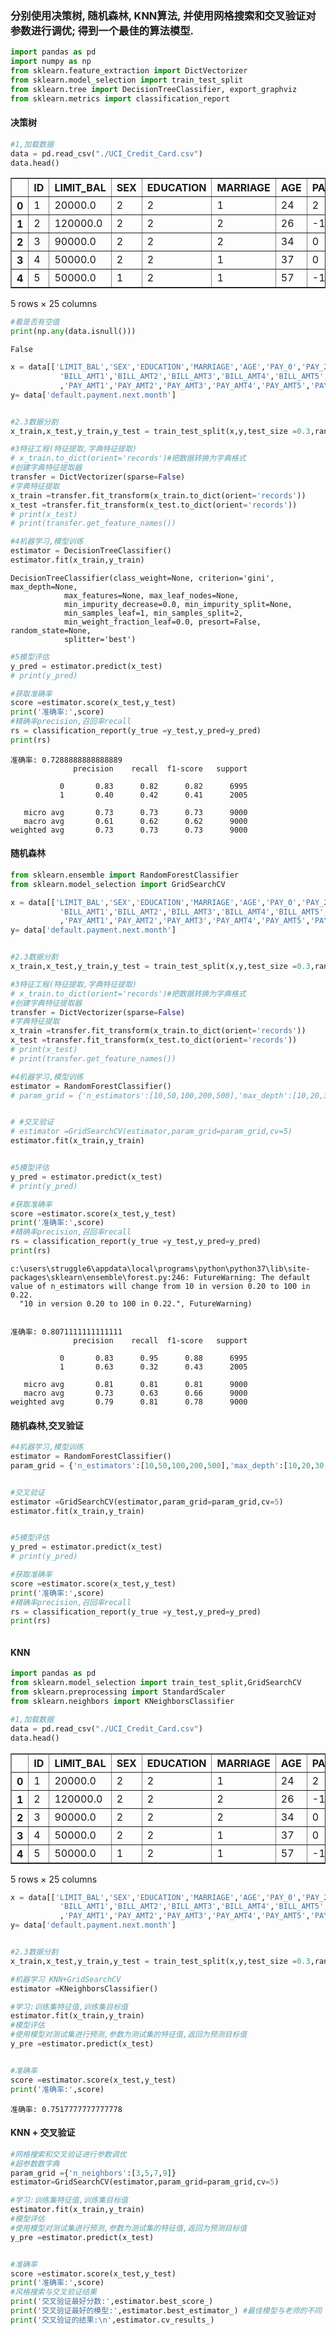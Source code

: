
### 分别使用决策树, 随机森林, KNN算法, 并使用网格搜索和交叉验证对参数进行调优; 得到一个最佳的算法模型.


```python
import pandas as pd
import numpy as np
from sklearn.feature_extraction import DictVectorizer
from sklearn.model_selection import train_test_split
from sklearn.tree import DecisionTreeClassifier, export_graphviz
from sklearn.metrics import classification_report   
```

#### 决策树


```python
#1,加载数据
data = pd.read_csv("./UCI_Credit_Card.csv")
data.head()
```




<div>
<style scoped>
    .dataframe tbody tr th:only-of-type {
        vertical-align: middle;
    }

    .dataframe tbody tr th {
        vertical-align: top;
    }

    .dataframe thead th {
        text-align: right;
    }
</style>
<table border="1" class="dataframe">
  <thead>
    <tr style="text-align: right;">
      <th></th>
      <th>ID</th>
      <th>LIMIT_BAL</th>
      <th>SEX</th>
      <th>EDUCATION</th>
      <th>MARRIAGE</th>
      <th>AGE</th>
      <th>PAY_0</th>
      <th>PAY_2</th>
      <th>PAY_3</th>
      <th>PAY_4</th>
      <th>...</th>
      <th>BILL_AMT4</th>
      <th>BILL_AMT5</th>
      <th>BILL_AMT6</th>
      <th>PAY_AMT1</th>
      <th>PAY_AMT2</th>
      <th>PAY_AMT3</th>
      <th>PAY_AMT4</th>
      <th>PAY_AMT5</th>
      <th>PAY_AMT6</th>
      <th>default.payment.next.month</th>
    </tr>
  </thead>
  <tbody>
    <tr>
      <th>0</th>
      <td>1</td>
      <td>20000.0</td>
      <td>2</td>
      <td>2</td>
      <td>1</td>
      <td>24</td>
      <td>2</td>
      <td>2</td>
      <td>-1</td>
      <td>-1</td>
      <td>...</td>
      <td>0.0</td>
      <td>0.0</td>
      <td>0.0</td>
      <td>0.0</td>
      <td>689.0</td>
      <td>0.0</td>
      <td>0.0</td>
      <td>0.0</td>
      <td>0.0</td>
      <td>1</td>
    </tr>
    <tr>
      <th>1</th>
      <td>2</td>
      <td>120000.0</td>
      <td>2</td>
      <td>2</td>
      <td>2</td>
      <td>26</td>
      <td>-1</td>
      <td>2</td>
      <td>0</td>
      <td>0</td>
      <td>...</td>
      <td>3272.0</td>
      <td>3455.0</td>
      <td>3261.0</td>
      <td>0.0</td>
      <td>1000.0</td>
      <td>1000.0</td>
      <td>1000.0</td>
      <td>0.0</td>
      <td>2000.0</td>
      <td>1</td>
    </tr>
    <tr>
      <th>2</th>
      <td>3</td>
      <td>90000.0</td>
      <td>2</td>
      <td>2</td>
      <td>2</td>
      <td>34</td>
      <td>0</td>
      <td>0</td>
      <td>0</td>
      <td>0</td>
      <td>...</td>
      <td>14331.0</td>
      <td>14948.0</td>
      <td>15549.0</td>
      <td>1518.0</td>
      <td>1500.0</td>
      <td>1000.0</td>
      <td>1000.0</td>
      <td>1000.0</td>
      <td>5000.0</td>
      <td>0</td>
    </tr>
    <tr>
      <th>3</th>
      <td>4</td>
      <td>50000.0</td>
      <td>2</td>
      <td>2</td>
      <td>1</td>
      <td>37</td>
      <td>0</td>
      <td>0</td>
      <td>0</td>
      <td>0</td>
      <td>...</td>
      <td>28314.0</td>
      <td>28959.0</td>
      <td>29547.0</td>
      <td>2000.0</td>
      <td>2019.0</td>
      <td>1200.0</td>
      <td>1100.0</td>
      <td>1069.0</td>
      <td>1000.0</td>
      <td>0</td>
    </tr>
    <tr>
      <th>4</th>
      <td>5</td>
      <td>50000.0</td>
      <td>1</td>
      <td>2</td>
      <td>1</td>
      <td>57</td>
      <td>-1</td>
      <td>0</td>
      <td>-1</td>
      <td>0</td>
      <td>...</td>
      <td>20940.0</td>
      <td>19146.0</td>
      <td>19131.0</td>
      <td>2000.0</td>
      <td>36681.0</td>
      <td>10000.0</td>
      <td>9000.0</td>
      <td>689.0</td>
      <td>679.0</td>
      <td>0</td>
    </tr>
  </tbody>
</table>
<p>5 rows × 25 columns</p>
</div>




```python
#看是否有空值
print(np.any(data.isnull()))
```

    False
    


```python
x = data[['LIMIT_BAL','SEX','EDUCATION','MARRIAGE','AGE','PAY_0','PAY_2','PAY_3','PAY_4','PAY_5','PAY_6',
           'BILL_AMT1','BILL_AMT2','BILL_AMT3','BILL_AMT4','BILL_AMT5','BILL_AMT6'
           ,'PAY_AMT1','PAY_AMT2','PAY_AMT3','PAY_AMT4','PAY_AMT5','PAY_AMT6']]
y= data['default.payment.next.month']


#2.3数据分割
x_train,x_test,y_train,y_test = train_test_split(x,y,test_size =0.3,random_state = 8)

#3特征工程(特征提取,字典特征提取)
# x_train.to_dict(orient='records')#把数据转换为字典格式
#创建字典特征提取器
transfer = DictVectorizer(sparse=False)
#字典特征提取
x_train =transfer.fit_transform(x_train.to_dict(orient='records'))
x_test =transfer.fit_transform(x_test.to_dict(orient='records'))
# print(x_test)
# print(transfer.get_feature_names())

#4机器学习,模型训练
estimator = DecisionTreeClassifier()
estimator.fit(x_train,y_train)


```




    DecisionTreeClassifier(class_weight=None, criterion='gini', max_depth=None,
                max_features=None, max_leaf_nodes=None,
                min_impurity_decrease=0.0, min_impurity_split=None,
                min_samples_leaf=1, min_samples_split=2,
                min_weight_fraction_leaf=0.0, presort=False, random_state=None,
                splitter='best')




```python
#5模型评估
y_pred = estimator.predict(x_test)
# print(y_pred)

#获取准确率
score =estimator.score(x_test,y_test)
print('准确率:',score)
#精确率precision,召回率recall
rs = classification_report(y_true =y_test,y_pred=y_pred)
print(rs)
```

    准确率: 0.7288888888888889
                  precision    recall  f1-score   support
    
               0       0.83      0.82      0.82      6995
               1       0.40      0.42      0.41      2005
    
       micro avg       0.73      0.73      0.73      9000
       macro avg       0.61      0.62      0.62      9000
    weighted avg       0.73      0.73      0.73      9000
    
    

#### 随机森林


```python
from sklearn.ensemble import RandomForestClassifier
from sklearn.model_selection import GridSearchCV
```


```python
x = data[['LIMIT_BAL','SEX','EDUCATION','MARRIAGE','AGE','PAY_0','PAY_2','PAY_3','PAY_4','PAY_5','PAY_6',
           'BILL_AMT1','BILL_AMT2','BILL_AMT3','BILL_AMT4','BILL_AMT5','BILL_AMT6'
           ,'PAY_AMT1','PAY_AMT2','PAY_AMT3','PAY_AMT4','PAY_AMT5','PAY_AMT6']]
y= data['default.payment.next.month']


#2.3数据分割
x_train,x_test,y_train,y_test = train_test_split(x,y,test_size =0.3,random_state = 8)

#3特征工程(特征提取,字典特征提取)
# x_train.to_dict(orient='records')#把数据转换为字典格式
#创建字典特征提取器
transfer = DictVectorizer(sparse=False)
#字典特征提取
x_train =transfer.fit_transform(x_train.to_dict(orient='records'))
x_test =transfer.fit_transform(x_test.to_dict(orient='records'))
# print(x_test)
# print(transfer.get_feature_names())

#4机器学习,模型训练
estimator = RandomForestClassifier()
# param_grid = {'n_estimators':[10,50,100,200,500],'max_depth':[10,20,30,40,50]}


# #交叉验证
# estimator =GridSearchCV(estimator,param_grid=param_grid,cv=5)
estimator.fit(x_train,y_train)


#5模型评估
y_pred = estimator.predict(x_test)
# print(y_pred)

#获取准确率
score =estimator.score(x_test,y_test)
print('准确率:',score)
#精确率precision,召回率recall
rs = classification_report(y_true =y_test,y_pred=y_pred)
print(rs)
```

    c:\users\struggle6\appdata\local\programs\python\python37\lib\site-packages\sklearn\ensemble\forest.py:246: FutureWarning: The default value of n_estimators will change from 10 in version 0.20 to 100 in 0.22.
      "10 in version 0.20 to 100 in 0.22.", FutureWarning)
    

    准确率: 0.8071111111111111
                  precision    recall  f1-score   support
    
               0       0.83      0.95      0.88      6995
               1       0.63      0.32      0.43      2005
    
       micro avg       0.81      0.81      0.81      9000
       macro avg       0.73      0.63      0.66      9000
    weighted avg       0.79      0.81      0.78      9000
    
    

#### 随机森林,交叉验证


```python
#4机器学习,模型训练
estimator = RandomForestClassifier()
param_grid = {'n_estimators':[10,50,100,200,500],'max_depth':[10,20,30,40,50]}


#交叉验证
estimator =GridSearchCV(estimator,param_grid=param_grid,cv=5)
estimator.fit(x_train,y_train)


#5模型评估
y_pred = estimator.predict(x_test)
# print(y_pred)

#获取准确率
score =estimator.score(x_test,y_test)
print('准确率:',score)
#精确率precision,召回率recall
rs = classification_report(y_true =y_test,y_pred=y_pred)
print(rs)
```


```python

```

#### KNN


```python
import pandas as pd
from sklearn.model_selection import train_test_split,GridSearchCV
from sklearn.preprocessing import StandardScaler
from sklearn.neighbors import KNeighborsClassifier
```


```python
#1,加载数据
data = pd.read_csv("./UCI_Credit_Card.csv")
data.head()
```




<div>
<style scoped>
    .dataframe tbody tr th:only-of-type {
        vertical-align: middle;
    }

    .dataframe tbody tr th {
        vertical-align: top;
    }

    .dataframe thead th {
        text-align: right;
    }
</style>
<table border="1" class="dataframe">
  <thead>
    <tr style="text-align: right;">
      <th></th>
      <th>ID</th>
      <th>LIMIT_BAL</th>
      <th>SEX</th>
      <th>EDUCATION</th>
      <th>MARRIAGE</th>
      <th>AGE</th>
      <th>PAY_0</th>
      <th>PAY_2</th>
      <th>PAY_3</th>
      <th>PAY_4</th>
      <th>...</th>
      <th>BILL_AMT4</th>
      <th>BILL_AMT5</th>
      <th>BILL_AMT6</th>
      <th>PAY_AMT1</th>
      <th>PAY_AMT2</th>
      <th>PAY_AMT3</th>
      <th>PAY_AMT4</th>
      <th>PAY_AMT5</th>
      <th>PAY_AMT6</th>
      <th>default.payment.next.month</th>
    </tr>
  </thead>
  <tbody>
    <tr>
      <th>0</th>
      <td>1</td>
      <td>20000.0</td>
      <td>2</td>
      <td>2</td>
      <td>1</td>
      <td>24</td>
      <td>2</td>
      <td>2</td>
      <td>-1</td>
      <td>-1</td>
      <td>...</td>
      <td>0.0</td>
      <td>0.0</td>
      <td>0.0</td>
      <td>0.0</td>
      <td>689.0</td>
      <td>0.0</td>
      <td>0.0</td>
      <td>0.0</td>
      <td>0.0</td>
      <td>1</td>
    </tr>
    <tr>
      <th>1</th>
      <td>2</td>
      <td>120000.0</td>
      <td>2</td>
      <td>2</td>
      <td>2</td>
      <td>26</td>
      <td>-1</td>
      <td>2</td>
      <td>0</td>
      <td>0</td>
      <td>...</td>
      <td>3272.0</td>
      <td>3455.0</td>
      <td>3261.0</td>
      <td>0.0</td>
      <td>1000.0</td>
      <td>1000.0</td>
      <td>1000.0</td>
      <td>0.0</td>
      <td>2000.0</td>
      <td>1</td>
    </tr>
    <tr>
      <th>2</th>
      <td>3</td>
      <td>90000.0</td>
      <td>2</td>
      <td>2</td>
      <td>2</td>
      <td>34</td>
      <td>0</td>
      <td>0</td>
      <td>0</td>
      <td>0</td>
      <td>...</td>
      <td>14331.0</td>
      <td>14948.0</td>
      <td>15549.0</td>
      <td>1518.0</td>
      <td>1500.0</td>
      <td>1000.0</td>
      <td>1000.0</td>
      <td>1000.0</td>
      <td>5000.0</td>
      <td>0</td>
    </tr>
    <tr>
      <th>3</th>
      <td>4</td>
      <td>50000.0</td>
      <td>2</td>
      <td>2</td>
      <td>1</td>
      <td>37</td>
      <td>0</td>
      <td>0</td>
      <td>0</td>
      <td>0</td>
      <td>...</td>
      <td>28314.0</td>
      <td>28959.0</td>
      <td>29547.0</td>
      <td>2000.0</td>
      <td>2019.0</td>
      <td>1200.0</td>
      <td>1100.0</td>
      <td>1069.0</td>
      <td>1000.0</td>
      <td>0</td>
    </tr>
    <tr>
      <th>4</th>
      <td>5</td>
      <td>50000.0</td>
      <td>1</td>
      <td>2</td>
      <td>1</td>
      <td>57</td>
      <td>-1</td>
      <td>0</td>
      <td>-1</td>
      <td>0</td>
      <td>...</td>
      <td>20940.0</td>
      <td>19146.0</td>
      <td>19131.0</td>
      <td>2000.0</td>
      <td>36681.0</td>
      <td>10000.0</td>
      <td>9000.0</td>
      <td>689.0</td>
      <td>679.0</td>
      <td>0</td>
    </tr>
  </tbody>
</table>
<p>5 rows × 25 columns</p>
</div>




```python
x = data[['LIMIT_BAL','SEX','EDUCATION','MARRIAGE','AGE','PAY_0','PAY_2','PAY_3','PAY_4','PAY_5','PAY_6',
           'BILL_AMT1','BILL_AMT2','BILL_AMT3','BILL_AMT4','BILL_AMT5','BILL_AMT6'
           ,'PAY_AMT1','PAY_AMT2','PAY_AMT3','PAY_AMT4','PAY_AMT5','PAY_AMT6']]
y= data['default.payment.next.month']


#2.3数据分割
x_train,x_test,y_train,y_test = train_test_split(x,y,test_size =0.3,random_state = 8)

#机器学习 KNN+GridSearchCV
estimator =KNeighborsClassifier()

#学习:训练集特征值,训练集目标值
estimator.fit(x_train,y_train)
#模型评估
#使用模型对测试集进行预测,参数为测试集的特征值,返回为预测目标值
y_pre =estimator.predict(x_test)


#准确率
score =estimator.score(x_test,y_test)
print('准确率:',score)

```

    准确率: 0.7517777777777778
    

#### KNN + 交叉验证


```python
#网格搜索和交叉验证进行参数调优
#超参数数字典
param_grid ={'n_neighbors':[3,5,7,9]}
estimator=GridSearchCV(estimator,param_grid=param_grid,cv=5)

#学习:训练集特征值,训练集目标值
estimator.fit(x_train,y_train)
#模型评估
#使用模型对测试集进行预测,参数为测试集的特征值,返回为预测目标值
y_pre =estimator.predict(x_test)


#准确率
score =estimator.score(x_test,y_test)
print('准确率:',score)
#风格搜索与交叉验证结果
print('交叉验证最好分数:',estimator.best_score_)
print('交叉验证最好的模型:',estimator.best_estimator_) #最佳模型与老师的不同
print('交叉验证的结果:\n',estimator.cv_results_)

```


```python

```


```python

```
